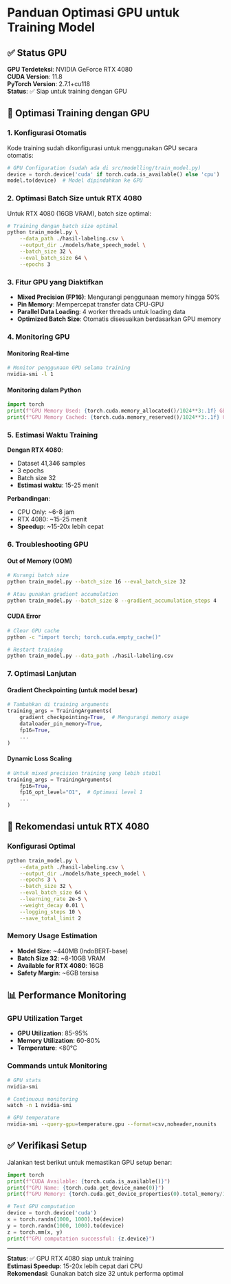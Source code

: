 # Panduan Optimasi GPU untuk Training Model

## ✅ Status GPU

**GPU Terdeteksi**: NVIDIA GeForce RTX 4080  
**CUDA Version**: 11.8  
**PyTorch Version**: 2.7.1+cu118  
**Status**: ✅ Siap untuk training dengan GPU

## 🚀 Optimasi Training dengan GPU

### 1. Konfigurasi Otomatis

Kode training sudah dikonfigurasi untuk menggunakan GPU secara otomatis:

```python
# GPU Configuration (sudah ada di src/modelling/train_model.py)
device = torch.device('cuda' if torch.cuda.is_available() else 'cpu')
model.to(device)  # Model dipindahkan ke GPU
```

### 2. Optimasi Batch Size untuk RTX 4080

Untuk RTX 4080 (16GB VRAM), batch size optimal:

```bash
# Training dengan batch size optimal
python train_model.py \
    --data_path ./hasil-labeling.csv \
    --output_dir ./models/hate_speech_model \
    --batch_size 32 \
    --eval_batch_size 64 \
    --epochs 3
```

### 3. Fitur GPU yang Diaktifkan

- **Mixed Precision (FP16)**: Mengurangi penggunaan memory hingga 50%
- **Pin Memory**: Mempercepat transfer data CPU-GPU
- **Parallel Data Loading**: 4 worker threads untuk loading data
- **Optimized Batch Size**: Otomatis disesuaikan berdasarkan GPU memory

### 4. Monitoring GPU

#### Monitoring Real-time
```bash
# Monitor penggunaan GPU selama training
nvidia-smi -l 1
```

#### Monitoring dalam Python
```python
import torch
print(f"GPU Memory Used: {torch.cuda.memory_allocated()/1024**3:.1f} GB")
print(f"GPU Memory Cached: {torch.cuda.memory_reserved()/1024**3:.1f} GB")
```

### 5. Estimasi Waktu Training

**Dengan RTX 4080**:
- Dataset 41,346 samples
- 3 epochs
- Batch size 32
- **Estimasi waktu**: 15-25 menit

**Perbandingan**:
- CPU Only: ~6-8 jam
- RTX 4080: ~15-25 menit
- **Speedup**: ~15-20x lebih cepat

### 6. Troubleshooting GPU

#### Out of Memory (OOM)
```bash
# Kurangi batch size
python train_model.py --batch_size 16 --eval_batch_size 32

# Atau gunakan gradient accumulation
python train_model.py --batch_size 8 --gradient_accumulation_steps 4
```

#### CUDA Error
```bash
# Clear GPU cache
python -c "import torch; torch.cuda.empty_cache()"

# Restart training
python train_model.py --data_path ./hasil-labeling.csv
```

### 7. Optimasi Lanjutan

#### Gradient Checkpointing (untuk model besar)
```python
# Tambahkan di training arguments
training_args = TrainingArguments(
    gradient_checkpointing=True,  # Mengurangi memory usage
    dataloader_pin_memory=True,
    fp16=True,
    ...
)
```

#### Dynamic Loss Scaling
```python
# Untuk mixed precision training yang lebih stabil
training_args = TrainingArguments(
    fp16=True,
    fp16_opt_level="O1",  # Optimasi level 1
    ...
)
```

## 🎯 Rekomendasi untuk RTX 4080

### Konfigurasi Optimal
```bash
python train_model.py \
    --data_path ./hasil-labeling.csv \
    --output_dir ./models/hate_speech_model \
    --epochs 3 \
    --batch_size 32 \
    --eval_batch_size 64 \
    --learning_rate 2e-5 \
    --weight_decay 0.01 \
    --logging_steps 10 \
    --save_total_limit 2
```

### Memory Usage Estimation
- **Model Size**: ~440MB (IndoBERT-base)
- **Batch Size 32**: ~8-10GB VRAM
- **Available for RTX 4080**: 16GB
- **Safety Margin**: ~6GB tersisa

## 📊 Performance Monitoring

### GPU Utilization Target
- **GPU Utilization**: 85-95%
- **Memory Utilization**: 60-80%
- **Temperature**: <80°C

### Commands untuk Monitoring
```bash
# GPU stats
nvidia-smi

# Continuous monitoring
watch -n 1 nvidia-smi

# GPU temperature
nvidia-smi --query-gpu=temperature.gpu --format=csv,noheader,nounits
```

## ✅ Verifikasi Setup

Jalankan test berikut untuk memastikan GPU setup benar:

```python
import torch
print(f"CUDA Available: {torch.cuda.is_available()}")
print(f"GPU Name: {torch.cuda.get_device_name(0)}")
print(f"GPU Memory: {torch.cuda.get_device_properties(0).total_memory/1024**3:.1f} GB")

# Test GPU computation
device = torch.device('cuda')
x = torch.randn(1000, 1000).to(device)
y = torch.randn(1000, 1000).to(device)
z = torch.mm(x, y)
print(f"GPU computation successful: {z.device}")
```

---

**Status**: ✅ GPU RTX 4080 siap untuk training  
**Estimasi Speedup**: 15-20x lebih cepat dari CPU  
**Rekomendasi**: Gunakan batch size 32 untuk performa optimal